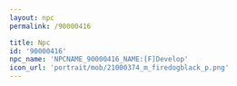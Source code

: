 ```yaml
---
layout: npc
permalink: /90000416

title: Npc
id: '90000416'
npc_name: 'NPCNAME_90000416_NAME:[F]Develop'
icon_url: 'portrait/mob/21000374_m_firedogblack_p.png'
---
```

